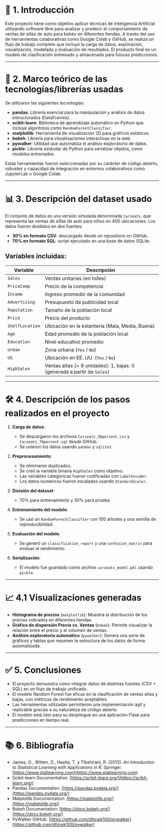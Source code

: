 
# 🧠 1. Introducción

Este proyecto tiene como objetivo aplicar técnicas de Inteligencia Artificial utilizando software libre para analizar y predecir el comportamiento de ventas de sillas de auto para bebés en diferentes tiendas. A través del uso de herramientas colaborativas como Google Colab y GitHub, se realiza un flujo de trabajo completo que incluye la carga de datos, exploración, visualización, modelado y evaluación de resultados. El producto final es un modelo de clasificación entrenado y almacenado para futuras predicciones.

---

# 🔬 2. Marco teórico de las tecnologías/librerías usadas

Se utilizaron las siguientes tecnologías:

- **pandas**: Librería esencial para la manipulación y análisis de datos estructurados (DataFrames).
- **scikit-learn**: Biblioteca de aprendizaje automático en Python que incluye algoritmos como `RandomForestClassifier`.
- **matplotlib**: Herramienta de visualización 2D para gráficos estáticos.
- **bokeh**: Librería para visualizaciones interactivas en la web.
- **pywalker**: Utilidad que automatiza el análisis exploratorio de datos.
- **pickle**: Librería estándar de Python para serializar objetos, como modelos entrenados.

Estas herramientas fueron seleccionadas por su carácter de código abierto, robustez y capacidad de integración en entornos colaborativos como JupyterLab o Google Colab.

---

# 📊 3. Descripción del dataset usado

El conjunto de datos es una versión simulada denominada `Carseats`, que representa las ventas de sillas de auto para niños en 400 ubicaciones. Los datos fueron divididos en dos fuentes:

- **30% en formato CSV**: descargado desde un repositorio en GitHub.
- **70% en formato SQL**: script ejecutado en una base de datos SQLite.

## Variables incluidas:

| Variable              | Descripción                                                               |
|-----------------------|---------------------------------------------------------------------------|
| `Sales`              | Ventas unitarias (en miles)                                                |
| `PriceComp`          | Precio de la competencia                                                   |
| `Income`             | Ingreso promedio de la comunidad                                           |
| `Advertising`        | Presupuesto de publicidad local                                            |
| `Population`         | Tamaño de la población local                                               |
| `Price`              | Precio del producto                                                        |
| `ShelfLocation`      | Ubicación en la estantería (Mala, Media, Buena)                            |
| `Age`                | Edad promedio de la población local                                        |
| `Education`          | Nivel educativo promedio                                                   |
| `Urban`              | Zona urbana (`Yes` / `No`)                                                 |
| `US`                 | Ubicación en EE. UU. (`Yes` / `No`)                                        |
| `HighSales`          | Ventas altas (> 8 unidades): 1, bajas: 0 (generada a partir de `Sales`)    |

---

# 🛠️ 4. Descripción de los pasos realizados en el proyecto

1. **Carga de datos**:
   - Se descargaron los archivos `Carseats_30percent.csv` y `Carseats_70percent.sql` desde GitHub.
   - Se unieron los datos usando `pandas` y `sqlite3`.

2. **Preprocesamiento**:
   - Se eliminaron duplicados.
   - Se creó la variable binaria `HighSales` como objetivo.
   - Las variables categóricas fueron codificadas con `LabelEncoder`.
   - Los datos numéricos fueron escalados usando `StandardScaler`.

3. **División del dataset**:
   - 70% para entrenamiento y 30% para prueba.

4. **Entrenamiento del modelo**:
   - Se usó un `RandomForestClassifier` con 100 árboles y una semilla de reproducibilidad.

5. **Evaluación del modelo**:
   - Se generó un `classification_report` y una `confusion_matrix` para evaluar el rendimiento.

6. **Serialización**:
   - El modelo fue guardado como archivo `carseats_model.pkl` usando `pickle`.

---

# 📈 4.1 Visualizaciones generadas

- **Histograma de precios** (`matplotlib`): Muestra la distribución de los precios cobrados en diferentes tiendas.
- **Gráfico de dispersión Precio vs. Ventas** (`bokeh`): Permite visualizar la relación entre el precio y el volumen de ventas.
- **Análisis exploratorio automático** (`pywalker`): Genera una serie de gráficos y tablas que resumen la estructura de los datos de forma automatizada.

---

# ✅ 5. Conclusiones

- El proyecto demuestra cómo integrar datos de distintas fuentes (CSV + SQL) en un flujo de trabajo unificado.
- El modelo Random Forest fue eficaz en la clasificación de ventas altas y bajas, con métricas de rendimiento aceptables.
- Las herramientas utilizadas permitieron una implementación ágil y replicable gracias a su naturaleza de código abierto.
- El modelo está listo para su despliegue en una aplicación Flask para predicciones en tiempo real.

---

# 📚 6. Bibliografía

- James, G., Witten, D., Hastie, T. y Tibshirani, R. (2013). *An Introduction to Statistical Learning with Applications in R*. Springer. [https://www.statlearning.com](https://www.statlearning.com)
- Scikit-learn Documentation: [https://scikit-learn.org/](https://scikit-learn.org/)
- Pandas Documentation: [https://pandas.pydata.org/](https://pandas.pydata.org/)
- Matplotlib Documentation: [https://matplotlib.org/](https://matplotlib.org/)
- Bokeh Documentation: [https://docs.bokeh.org/](https://docs.bokeh.org/)
- PyWalker GitHub: [https://github.com/dhirajk100/pywalker](https://github.com/dhirajk100/pywalker)
